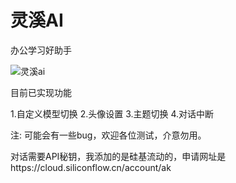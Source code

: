 # 灵溪AI
办公学习好助手

![灵溪ai]([http://图片网址](https://ps.ssl.qhimg.com/t02124b396a54b7231c.jpg))

目前已实现功能

1.自定义模型切换
2.头像设置
3.主题切换
4.对话中断


注: 可能会有一些bug，欢迎各位测试，介意勿用。


对话需要API秘钥，我添加的是硅基流动的，申请网址是https://cloud.siliconflow.cn/account/ak
